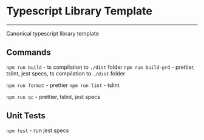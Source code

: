 # Typescript Library Template
---

Canonical typescript library template

## Commands

`npm run build`     - ts compilation to `./dist` folder
`npm run build-prd` - prettier, tslint, jest specs, ts compilation to `./dist` folder

`npm run format`    - prettier
`npm run lint`      - tslint

`npm run qc`        - prettier, tslint, jest specs

## Unit Tests

`npm test` - run jest specs

